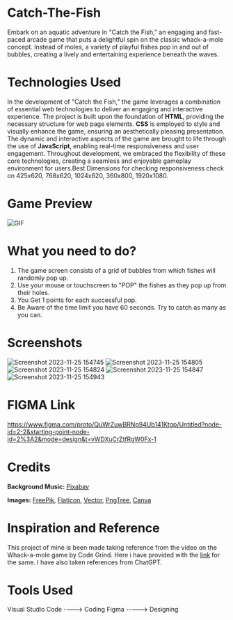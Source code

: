 # Catch-The-Fish
Embark on an aquatic adventure in "Catch the Fish," an engaging and fast-paced arcade game that puts a delightful spin on the classic whack-a-mole concept. Instead of moles, a variety of playful fishes pop in and out of bubbles, creating a lively and entertaining experience beneath the waves.
# Technologies Used
In the development of "Catch the Fish," the game leverages a combination of essential web technologies to deliver an engaging and interactive experience. The project is built upon the foundation of **HTML**, providing the necessary structure for web page elements. **CSS** is employed to style and visually enhance the game, ensuring an aesthetically pleasing presentation. The dynamic and interactive aspects of the game are brought to life through the use of **JavaScript**, enabling real-time responsiveness and user engagement. Throughout development, we embraced the flexibility of these core technologies, creating a seamless and enjoyable gameplay environment for users.Best Dimensions for checking responsiveness check on 425x620, 768x620, 1024x620, 360x800, 1920x1080.
# Game Preview
![GIF](https://github.com/Abhinandan-4321/Catch-The-Fish/assets/144687484/dbc888b2-19c9-4b42-bc21-ddd3286e4ef1)
# What you need to do?
1. The game screen consists of a grid of bubbles from which fishes will randomly pop up.
2. Use your mouse or touchscreen to "POP" the fishes as they pop up from their holes.
3. You Get 1 points for each successful pop.
4. Be Aware of the time limit you have 60 seconds. Try to catch as many as you can.
# Screenshots
![Screenshot 2023-11-25 154745](https://github.com/Abhinandan-4321/Catch-The-Fish/assets/144687484/eb353965-5473-4d07-a017-0c9fe269a354)
![Screenshot 2023-11-25 154805](https://github.com/Abhinandan-4321/Catch-The-Fish/assets/144687484/294e3c9f-db6c-429b-bd06-1cdd1a33f028)
![Screenshot 2023-11-25 154824](https://github.com/Abhinandan-4321/Catch-The-Fish/assets/144687484/d2fd5258-6068-4164-a24b-78695ec59bdd)
![Screenshot 2023-11-25 154847](https://github.com/Abhinandan-4321/Catch-The-Fish/assets/144687484/2d3e191d-951b-44c6-99ed-1fb5eeec241c)
![Screenshot 2023-11-25 154943](https://github.com/Abhinandan-4321/Catch-The-Fish/assets/144687484/0c13c52e-0aef-4fc7-b562-87c9ddcdc705)
# FIGMA Link
https://www.figma.com/proto/QuWrZuwBRNp94Ub141Ktgp/Untitled?node-id=2-2&starting-point-node-id=2%3A2&mode=design&t=vWDXuCrZtfRgW0Fx-1
# Credits
**Background Music:** [Pixabay](www.pixabay.com)

**Images:** [FreePik](www.freepik.com), [Flaticon](www.flaticon.com.), [Vector](www.vectorstock.images), [PngTree](www.pngtree.com), [Canva](canva.com)
# Inspiration and Reference 
This project of mine is been made taking reference from the video on the Whack-a-mole game by Code Grind. Here i have provided with the [link](https://youtu.be/D9ZfzXaCPuI?si=Qev3rImROIZs6R2S) for the same. I have also taken references from ChatGPT.
# Tools Used
Visual Studio Code  ----> Coding
Figma  -----> Designing
